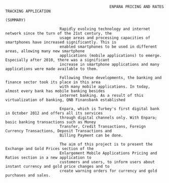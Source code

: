                                                   ENPARA PRICING AND RATES TRACKING APPLICATION
                                                                  (SUMMARY)
                                                                  
                            Rapidly evolving technology and internet network since the turn of the 21st century, the
                            usage areas and processing capacities of smartphones have increased significantly. This is
                            enabled smartphones to be used in different areas, allowing many new smartphone
                            applications (mobile applications) to emerge. Especially after 2010, there was a significant
                            increase in smartphone applications and many applications were made available to them.
                            
                            Following these developments, the banking and finance sector took its place in this area
                            with many mobile applications. In today, almost every bank has mobile banking besides
                            internet banking. As a result of this virtualization of banking, QNB Finansbank established
                            
                            Enpara, which is Turkey's first digital bank in October 2012 and offers all its services
                            through digital channels only. With Enpara; basic banking transactions such as Money
                            Transfer, Credit Transactions, Foreign Currency Transactions, Deposit Transactions and
                            Billing Payment can be done.
                           
                            The aim of this project is to present the Exchange and Gold Prices section of the
                            Enlargement Mobile Applications Pricing and Ratios section in a new application to
                            customers and users, to inform users about instant currency and gold price changes and to
                            create warning orders for currency and gold purchases and sales.
